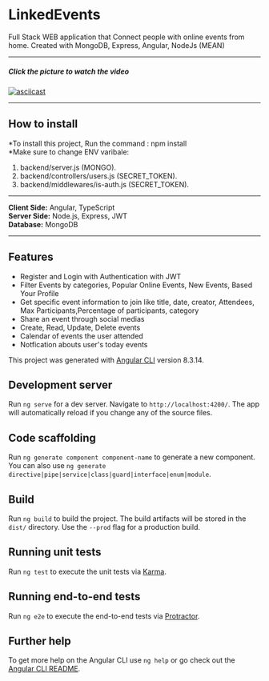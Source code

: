 # LinkedEvents
Full Stack WEB application that Connect people with online events from home. Created with MongoDB, Express, Angular, NodeJs (MEAN)
<hr>
<h5>Click the picture to watch the video</h5>

[![asciicast](https://i.imgur.com/QtKrUa6.png)](https://www.youtube.com/embed/1gqQiQbVdqg)

<hr>
<h2>How to install</h2>

*To install this project, Run the command : npm install <br>
*Make sure to change ENV varibale: <br>
1) backend/server.js (MONGO). <br>
2) backend/controllers/users.js (SECRET_TOKEN). <br>
3) backend/middlewares/is-auth.js (SECRET_TOKEN).<br>
<hr>
<b>Client Side:</b> Angular, TypeScript <br>
<b>Server Side:</b> Node.js, Express, JWT <br>
<b>Database:</b> MongoDB<br>
<hr>
<h2>Features</h2>
<ul>
  <li>Register and Login with Authentication with JWT</li>
  <li>Filter Events by categories, Popular Online Events, New Events, Based Your Profile</li>
  <li>Get specific event information to join like title, date, creator, Attendees, Max Participants,Percentage of participants, category
  </li>
  <li>Share an event through social medias</li>
  <li>Create, Read, Update, Delete events</li>
  <li>Calendar of events the user attended </li>
  <li>Notfication abouts user's today events</li>
</ul>




This project was generated with [Angular CLI](https://github.com/angular/angular-cli) version 8.3.14.

## Development server

Run `ng serve` for a dev server. Navigate to `http://localhost:4200/`. The app will automatically reload if you change any of the source files.

## Code scaffolding

Run `ng generate component component-name` to generate a new component. You can also use `ng generate directive|pipe|service|class|guard|interface|enum|module`.

## Build

Run `ng build` to build the project. The build artifacts will be stored in the `dist/` directory. Use the `--prod` flag for a production build.

## Running unit tests

Run `ng test` to execute the unit tests via [Karma](https://karma-runner.github.io).

## Running end-to-end tests

Run `ng e2e` to execute the end-to-end tests via [Protractor](http://www.protractortest.org/).

## Further help

To get more help on the Angular CLI use `ng help` or go check out the [Angular CLI README](https://github.com/angular/angular-cli/blob/master/README.md).

